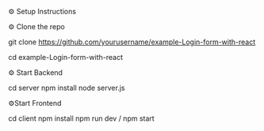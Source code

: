 ⚙️ Setup Instructions

⚙️ Clone the repo

git clone https://github.com/yourusername/example-Login-form-with-react

cd example-Login-form-with-react

⚙️ Start Backend

cd server
 npm install 
node server.js

⚙️Start Frontend

cd client
npm install
npm run dev / npm start


